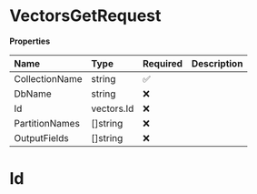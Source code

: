 # VectorsGetRequest

**Properties**

| Name           | Type       | Required | Description |
| :------------- | :--------- | :------- | :---------- |
| CollectionName | string     | ✅       |             |
| DbName         | string     | ❌       |             |
| Id             | vectors.Id | ❌       |             |
| PartitionNames | []string   | ❌       |             |
| OutputFields   | []string   | ❌       |             |

# Id

<!-- This file was generated by liblab | https://liblab.com/ -->

